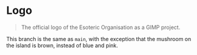 # Logo

> The official logo of the Esoteric Organisation as a GIMP project.

This branch is the same as `main`, with the exception that the mushroom on the island is brown, instead of blue and pink.
